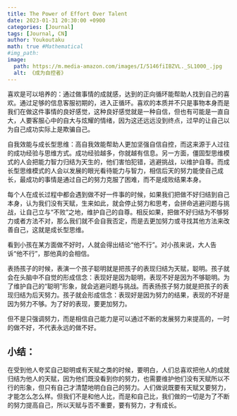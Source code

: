 ```yaml
---
title: The Power of Effort Over Talent
date: 2023-01-31 20:30:00 +0900
categories: [Journal]
tags: [Journal, CN]
author: Youkoutaku
math: true #Mathematical
#img_path:
image:
  path: https://m.media-amazon.com/images/I/5146fiIBZVL._SL1000_.jpg
  alt: 《成为自控者》
---
```


喜欢是可以培养的：通过做事情的成就感，达到的正向循环能帮助人找到自己的喜欢。通过足够的信息客服初期的，进入正循环。喜欢的本质并不只是事物本身而是我们在做这件事情的良好感觉，这种良好感觉就是一种自信，但也有可能是一直自大，人要客服心中的自大与炫耀的情绪，因为这还远远没到终点，过早的让自己以为自己成功实际上是欺骗自己。

自我效能与成长型思维：高自我效能帮助人更加坚强自信自控，而这来源于人过往的成功经验与思维方式。成功经验越多，你就越有信息。另一方面，僵固型思维模式的人会把能力智力归结为天生的，他们害怕犯错，逃避挑战，以维护自尊。而成长型思维模式的人会以发展的眼光看待能力与智力，相信后天的努力能使自己成长，最成功的事情是通过自己的努力克服了困难，而不是成败结果本身。

每个人在成长过程中都会遇到做不好一件事的时候，如果我们把做不好归结到自己本身，认为我们没有天赋，生来如此，就会停止努力和思考，会拼命逃避问题与挑战，让自己立与“不败”之地，维护自己的自尊。相反如果，把做不好归结为不够努力或者方法不对，那么我们就不会自我否定，而是去更加努力或寻找其他方法来改善自己，这就是成长型思维。

看到小孩在某方面做不好时，人就会得出结论“他不行”。对小孩来说，大人告诉“他不行”，那他真的会相信。

表扬孩子的时候，表演一个孩子聪明就是把孩子的表现归结为天赋，聪明。孩子就会在头脑中不自觉的形成信念：表现好是因为聪明，表现不好是因为不够聪明。为了维护自己的“聪明”形象，就会逃避问题与挑战。而表扬孩子努力就是把孩子的表现归结为后天努力。孩子就会形成信念：表现好是因为努力的结果，表现的不好是因为努力不够。为了好的表现，要更加努力。

但不是只强调努力，而是相信自己能力是可以通过不断的发展努力来提高的，一时的做不好，不代表永远的做不好。

## 小结：

在受到他人夸奖自己聪明或有天赋之类的时候，要明白，人们总喜欢把他人的成就归结为他人的天赋，因为他们既没看到你的努力，也需要维护他们没有天赋所以不行的形象，但只有自己才清楚地明白自己的努力。人们做说既要有天赋又要努力，才能怎么怎么样。但我们不是和他人比，而是和自己比，我们做的一切是为了不断的努力提高自己，所以天赋与否不重要，要有努力，才有成长。